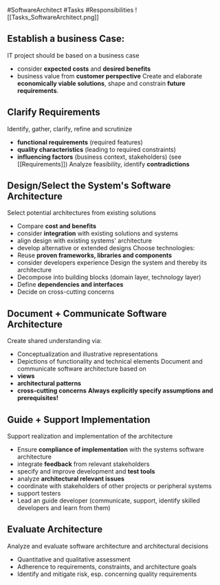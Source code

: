 #SoftwareArchitect #Tasks #Responsibilities
![[Tasks_SoftwareArchitect.png]]
## Establish a business Case:
IT project  should be based on a business case 
- consider **expected costs** and **desired benefits**
- business value from **customer perspective**
Create and elaborate **economically viable solutions**, shape and constrain **future requirements**.

## Clarify Requirements
Identify, gather, clarify, refine and scrutinize 
- **functional requirements** (required features)
- **quality characteristics** (leading to required constraints)
- **influencing factors** (business context, stakeholders)
(see [[Requirements]])
Analyze feasibility, identify **contradictions**

## Design/Select the System's Software Architecture
Select potential architectures from existing solutions
- Compare **cost and benefits**
- consider **integration** with existing solutions and systems
- align design with existing systems' architecture
- develop alternative or extended designs
Choose technologies:
- Reuse **proven frameworks, libraries and components**
- consider developers experience
Design the system and thereby its architecture
- Decompose into building blocks (domain layer, technology layer)
- Define **dependencies and interfaces**
- Decide on cross-cutting concerns

## Document  + Communicate Software Architecture
Create shared understanding via:
- Conceptualization and illustrative representations
- Depictions of functionality and technical elements
Document and communicate software architecture based on
- **views**
- **architectural patterns**
- **cross-cutting concerns**
**Always explicitly specify assumptions and prerequisites!**

## Guide + Support Implementation
Support realization and implementation of the architecture
- Ensure **compliance of implementation** with the systems software architecture
- integrate **feedback** from relevant stakeholders
- specify and improve development and **test tools**
- analyze **architectural relevant issues** 
- coordinate with stakeholders of other projects or peripheral systems
- support testers
- Lead an guide developer (communicate, support, identify skilled developers and learn from them)

## Evaluate Architecture
Analyze and evaluate software architecture and architectural decisions
- Quantitative and qualitative assessment
- Adherence to requirements, constraints, and architecture goals
- Identify and mitigate risk, esp. concerning quality requirements